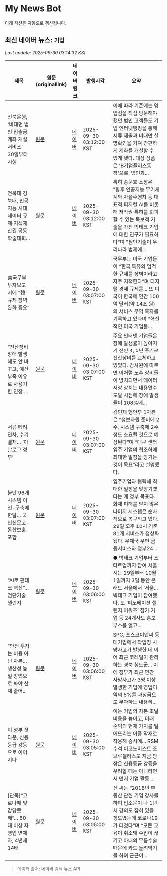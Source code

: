 # My News Bot

아래 섹션은 자동으로 갱신됩니다.

<!-- NEWS:START -->
## 최신 네이버 뉴스: `기업`
_Last update: 2025-09-30 03:14:32 KST_

| 제목 | 원문(originallink) | 네이버 링크 | 발행시각 | 요약 |
|---|---|---|---|---|
| 전북은행, '비대면 법인 입출금 계좌 개설 서비스' 30일부터 시행 | [원문](https://www.onews.tv/news/articleView.html?idxno=260189) | [네이버](https://www.onews.tv/news/articleView.html?idxno=260189) | 2025-09-30 03:12:00 KST | 이에 따라 기존에는 영업점을 직접 방문해야 했던 법인 고객들도 기업 인터넷뱅킹을 통해 서류 제출과 비대면 실명확인을 거쳐 간편하게 계좌를 개설할 수 있게 됐다. 대상 상품은 'B기업플러스통장'으로, 법인과... |
| 전북대·경북대, 인공지능 시대 데이터 규제·지식재산권 공동학술대회... | [원문](https://www.onews.tv/news/articleView.html?idxno=260190) | [네이버](https://www.onews.tv/news/articleView.html?idxno=260190) | 2025-09-30 03:12:00 KST | 특히 송문호 소장은 "향후 인공지능 무기체계와 자율주행차 등 대표적 피지컬 AI를 비롯해 저작권·특허를 회피할 수 있는 독보적 기술을 가진 빅테크 기업에 대한 연구가 필요하다"며 "첨단기술이 우리나라 법제에... |
| 美국무부 투자보고서에 “韓 규제 장벽 완화 중요” | [원문](https://www.donga.com/news/Inter/article/all/20250930/132491280/2) | [네이버](https://n.news.naver.com/mnews/article/020/0003664736?sid=104) | 2025-09-30 03:07:00 KST | 국무부는 미국 기업들이 “한국 특유의 엄격한 규제를 장벽이라고 자주 지적한다”며 디지털 경제 규제를... 또 미국이 한국에 연간 100억 달러(약 14조 원)의 서비스 무역 흑자를 기록하고 있다며 “혁신적인 미국 기업들... |
| “전산장비 장애 발생해도 안 바꾸고, 예산부족 이유로 사용기한 연장 ... | [원문](https://www.donga.com/news/Politics/article/all/20250930/132491672/2) | [네이버](https://n.news.naver.com/mnews/article/020/0003664718?sid=100) | 2025-09-30 03:07:00 KST | 주요 인터넷 기업들은 장애 발생률이 높아지기 전인 4, 5년 주기로 전산장비를 교체하고 있었다. 감사원에 따르면 이처럼 노후 장비들이 방치되면서 데이터 저장 장치는 내용연수 도달 시점에 장애 발생률이 108%에... |
| 서류 떼려 연차, 수기 결재… ‘아날로그 정부’ | [원문](https://www.donga.com/news/Society/article/all/20250930/132491584/2) | [네이버](https://n.news.naver.com/mnews/article/020/0003664724?sid=102) | 2025-09-30 03:07:00 KST | 김민재 행안부 1차관은 “정보자원 준비에 2주, 시스템 구축에 2주 정도 소요될 것으로 예상된다”며 “대구 센터 입주 기업의 협조하에 최대한 일정을 당기는 것이 목표”라고 설명했다. |
| 불탄 96개 시스템 이전-구축에 한달… 국민신문고- 통합보훈 포함 | [원문](https://www.donga.com/news/Society/article/all/20250930/132491616/2) | [네이버](https://n.news.naver.com/mnews/article/020/0003664719?sid=102) | 2025-09-30 03:07:00 KST | 입주기업과 협력해 최대한 일정을 앞당기겠다는 게 정부 목표다. 화재 피해를 받지 않은 나머지 시스템은 순차적으로 복구되고 있다. 29일 오후 10시 기준 81개 서비스가 정상화됐다. 우체국 우편·금융서비스와 정부24... |
| “AI로 핀테크 혁신”… 첨단기술 챌린지 | [원문](https://www.donga.com/news/Society/article/all/20250930/132489875/2) | [네이버](https://n.news.naver.com/mnews/article/020/0003664708?sid=102) | 2025-09-30 03:06:00 KST | ● 빅테크 기업부터 스타트업까지 참여 서울시는 29일부터 10월 1일까지 3일 동안 콘래드 서울에서 ‘서울... 빅테크 기업이 참여했다. 또 ‘피노베이션 챌린지 어워즈’ 참가 기업 등 24개사도 홍보 부스를 열고... |
| “안전 투자는 비용 아닌 자본… 생산성 높일 방법으로 봐야 산재 줄어... | [원문](https://www.donga.com/news/Economy/article/all/20250930/132490724/2) | [네이버](https://n.news.naver.com/mnews/article/020/0003664707?sid=102) | 2025-09-30 03:06:00 KST | SPC, 포스코이앤씨 등 대기업에서 작업장 사망사고가 발생한 데 이어 최근 코레일이 관리하는 경북 청도군... 이에 정부가 최근 연간 사망사고가 3명 이상 발생한 기업에 영업이익의 5%를 과징금으로 부과하는 내용의... |
| 미 정부 셧다운, 신용등급 강등으로 이어지나 | [원문](http://www.fnnews.com/news/202509300259520387) | [네이버](https://n.news.naver.com/mnews/article/014/0005414161?sid=101) | 2025-09-30 03:05:00 KST | 이는 기업의 자본 조달 비용을 높이고, 미래 순익의 현재 가치를 떨어뜨리는 이중 악재로 작용해 증시에... RSM 수석 이코노미스트 조 브루셀라스도 지금 당장은 신용등급 강등을 우려할 때는 아니라면서 먼저 기업 활동... |
| [단독]“코로나때 빚 감당못해”… 60대 이상 자영업 연체자, 4년새 14배 | [원문](https://www.donga.com/news/Economy/article/all/20250930/132491601/2) | [네이버](https://n.news.naver.com/mnews/article/020/0003664679?sid=101) | 2025-09-30 03:05:00 KST | 신 씨는 “2018년 부동산 관련 기업 강사를 하며 입소문이 나 1년 치 강의도 잡혀 있을 정도였는데 코로나19가 터졌다”며 “모든 교육이 취소돼 수입이 끊기고 아내의 무릎수술 때문에 카드 돌려막기를 하며 근근이... |

> 데이터 출처: 네이버 검색 뉴스 API
<!-- NEWS:END -->
